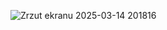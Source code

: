 ![Zrzut ekranu 2025-03-14 201816](https://github.com/user-attachments/assets/3e4d300a-8c01-4a04-9d0b-7dc84d7c63f5)

